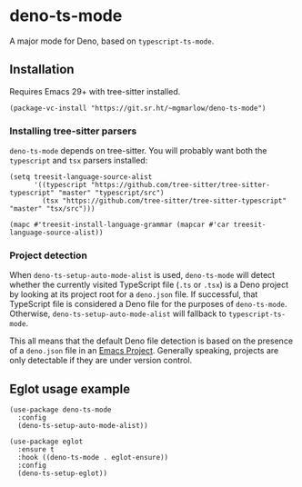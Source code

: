 # deno-ts-mode

A major mode for Deno, based on `typescript-ts-mode`.

## Installation

Requires Emacs 29+ with tree-sitter installed.

```elisp
(package-vc-install "https://git.sr.ht/~mgmarlow/deno-ts-mode")
```

### Installing tree-sitter parsers

`deno-ts-mode` depends on tree-sitter. You will probably want both the
`typescript` and `tsx` parsers installed:

```elisp
(setq treesit-language-source-alist
      '((typescript "https://github.com/tree-sitter/tree-sitter-typescript" "master" "typescript/src")
        (tsx "https://github.com/tree-sitter/tree-sitter-typescript" "master" "tsx/src")))

(mapc #'treesit-install-language-grammar (mapcar #'car treesit-language-source-alist))
```

### Project detection

When `deno-ts-setup-auto-mode-alist` is used, `deno-ts-mode` will
detect whether the currently visited TypeScript file (`.ts` or `.tsx`)
is a Deno project by looking at its project root for a `deno.json`
file. If successful, that TypeScript file is considered a Deno file
for the purposes of `deno-ts-mode`. Otherwise,
`deno-ts-setup-auto-mode-alist` will fallback to `typescript-ts-mode`.

This all means that the default Deno file detection is based on the
presence of a `deno.json` file in an [Emacs
Project](https://www.gnu.org/software/emacs/manual/html_node/emacs/Projects.html). Generally
speaking, projects are only detectable if they are under version
control.

## Eglot usage example

```elisp
(use-package deno-ts-mode
  :config
  (deno-ts-setup-auto-mode-alist))

(use-package eglot
  :ensure t
  :hook ((deno-ts-mode . eglot-ensure))
  :config
  (deno-ts-setup-eglot))
```
